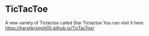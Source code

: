 # TicTacToe
A new variety of Tictactoe called Star Tictactoe
You can visit it here: https://harshkrsingh05.github.io/TicTacToe/
